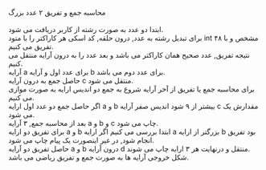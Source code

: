 محاسبه جمع و تفریق ۲ عدد بزرگ<br /><br />
ابتدا دو عدد به صورت رشته از کاربر دریافت می شود.<br />
برای تبدیل رشته به عدد, درون حلقه, کد اسکی هر کاراکتر را با متود int مشخص و با ۴۸ تفریق می کنیم.<br />
نتیجه تفریق, عدد صحیح همان کاراکتر می باشد و بعد عدد را به درون آرایه منتقل می کنیم.<br />
آرایه a برای عدد اول و آرایه b برای عدد دوم می باشد.<br />
حاصل جمع به درون آرایه c منتقل می شود.<br />
برای محاسبه جمع یا تفریق از آخر آرایه شروع به جمع دو اندیس ارایه به صورت موازی می کنیم.<br />
اگر حاصل جمع دو عدد اول ارایه a و b بیشتر از ۹ شود اندیس صفر آرایه c مقدارش یک می شود.<br />
بعد از محاسبه جمع, ۳ آرایه a و b و c چاپ می شود.<br />
برای تفریق دو ارایه a و b ابتدا بررسی می کنیم اگر ارایه a بزرگتر از ارایه b بود تفریق انجام شود, در غیر اینصورت یک پیام چاپ می شود.<br />
حاصل تفریق دو آرایه a و b درون آرایه d منتقل و درنهایت هر ۳ ارايه چاپ می شوند.<br />
شکل خروجی آرایه ها به صورت جمع و تفریق ریاضی می باشد.<br />

